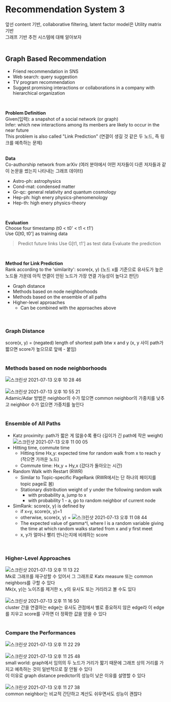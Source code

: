 # Recommendation System 3
앞선 content 기반, collaborative filtering, latent factor model은 Utility matrix 기반 <br>
그래프 기반 추천 시스템에 대해 알아보자<br><br>

## Graph Based Recommendation
- Friend recommendation in SNS
- Web search: query suggestion
- TV program recommendation
- Suggest promising interactions or collaborations in a company with hierarchical organization
<br>

**Problem Definition**<br>
Given(입력): a snapshot of a social network (or graph)<br>
Infer: which new interactions among its menbers are likely to occur in the near future<br>
This problem is also called "Link Prediction" (연결이 생길 것 같은 두 노드, 즉 링크를 예측하는 문제)<br><br>

**Data**<br>
Co-authorship network from arXiv (여러 분야에서 어떤 저자들이 다른 저자들과 같이 논문을 썼는지 나타내는 그래프 데이터)
- Astro-ph: astrophysics 
- Cond-mat: condensed matter
- Gr-qc: general relativity and quantum cosmology 
- Hep-ph: high enery physics-phenomenology
- Hep-th: high enery physics-theory
<br>

**Evaluation**<br>
Choose four timestamp (t0 < t0' < t1 < t1')<br>
Use G[t0, t0'] as training data
> Predict future links
Use G[t1, t1'] as test data
> Evaluate the prediction
<br>

**Method for Link Prediction**<br>
Rank according to the 'similarity': score(x, y) (노드 x를 기준으로 유사도가 높은 노드들 가운데 아직 연결이 안된 노드가 가장 연결 가능성이 높다고 판단)
- Graph distance
- Methods based on node neighborhoods
- Methods based on the ensemble of all paths
- Higher-level approaches 
  - Can be combined with the approaches above 
<br>

### Graph Distance
score(x, y) = (negated) length of shortest path btw x and y (x, y 사이 path가 짧으면 score가 높으므로 앞에 - 붙임)<br><br>

### Methods based on node neighborhoods
![스크린샷 2021-07-13 오후 10 28 46](https://user-images.githubusercontent.com/67621291/125460228-f419c521-c621-4a6f-8b19-bc9bf78ff921.png)<br><br>
![스크린샷 2021-07-13 오후 10 55 21](https://user-images.githubusercontent.com/67621291/125464427-a0125d47-49f5-4bcf-bcd7-7649526953c6.png)<br>
Adamic/Adar 방법은 neighbor의 수가 많으면 common neighbor의 가중치를 낮추고 neighbor 수가 없으면 가중치를 높인다<br><br>

### Ensemble of All Paths
- Katz proximity: path가 짧은 게 많을수록 좋다 (길이가 긴 path에 작은 weight) <br>![스크린샷 2021-07-13 오후 11 00 05](https://user-images.githubusercontent.com/67621291/125465211-88dfd555-7ebf-4611-8469-c315109fdff5.png)
- Hitting time, commute time
  - Hitting time Hx,y: expected time for random walk from x to reach y (작으면 가까운 노드)
  - Commute time: Hx,y + Hy,x (갔다가 돌아오는 시간)
- Random Walk with Restart (RWR)
  - Similar to Topic-specific PageRank (RWR에서는 단 하나의 페이지를 topic page로 봄) 
  - Stationary distribution weight of y under the following random walk 
    - with probability a, jump to x
    - with probability 1 - a, go to random neighbor of current node
- SimRank: score(x, y) is defined by
  - if x=y, score(x, y)=1
  - otherwise, score(x, y) = ![스크린샷 2021-07-13 오후 11 08 44](https://user-images.githubusercontent.com/67621291/125466663-5a5f5a40-5176-4baa-9b08-988265cf0c66.png)
  - The expected value of gamma^l, where l is a random variable giving the time at which random walks started from x and y first meet 
  - x, y가 얼마나 빨리 만나는지에 비례하는 score
<br>

### Higher-Level Approaches
![스크린샷 2021-07-13 오후 11 13 22](https://user-images.githubusercontent.com/67621291/125467421-fcfc7e50-85b9-4d22-940f-108693e9ef75.png)<br>
Mk로 그래프를 재구성할 수 있어서 그 그래프로 Katx measure 또는 common neighbors를 구할 수 있다<br>
Mk(x, y)는 노이즈를 제거한 x, y의 유사도 또는 거리라고 볼 수도 있다 <br><br>
![스크린샷 2021-07-13 오후 11 16 50](https://user-images.githubusercontent.com/67621291/125467950-97aafe1b-a2eb-4bfb-94bc-c9d353dac7e0.png)<br>
cluster 간을 연결하는 edge는 유사도 관점에서 별로 중요하지 않은 edge라 이 edge를 지우고 score를 구하면 더 정확한 값을 얻을 수 있다<br><br>

### Compare the Performances
![스크린샷 2021-07-13 오후 11 22 29](https://user-images.githubusercontent.com/67621291/125468937-4883d7cc-e1d5-4afe-8143-04bcbfa2b725.png)<br><br>
![스크린샷 2021-07-13 오후 11 25 48](https://user-images.githubusercontent.com/67621291/125469478-a3b64fc3-1e0e-48ef-89a4-13aeb2109660.png)<br>
small world: graph에서 임의의 두 노드가 거리가 짧기 때문에 그래프 상의 거리를 가지고 예측하는 것이 일반적으로 잘 안될 수 있다<br>
이 이유로 graph distance predictor의 성능이 낮은 이유를 설명할 수 있다<br><br>
![스크린샷 2021-07-13 오후 11 27 38](https://user-images.githubusercontent.com/67621291/125469797-93882f19-4687-4848-afdc-c321bac241e2.png)<br>
common neighbor는 비교적 간단하고 계산도 쉬우면서도 성능이 괜찮다

